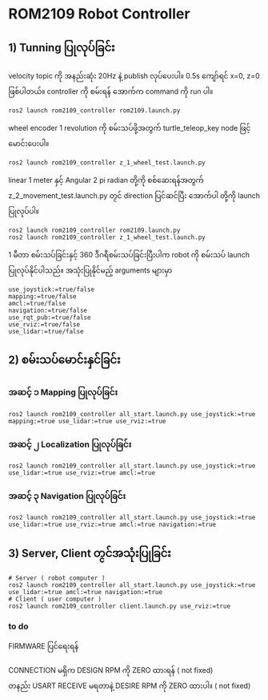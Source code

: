 # ROM2109 Robot Controller
## 1) Tunning ပြုလုပ်ခြင်း
velocity topic ကို အနည်းဆုံး 20Hz နဲ့ publish လုပ်ပေးပါ။ 0.5s ကျော်ရင် x=0, z=0 ဖြစ်ပါတယ်။ controller ကို စမ်းရန် အောက်က command ကို run ပါ။ 
```
ros2 launch rom2109_controller rom2109.launch.py
```
wheel encoder 1 revolution ကို  စမ်းသပ်ဖို့အတွက် turtle_teleop_key node ဖြင့် မောင်းပေးပါ။
```
ros2 launch rom2109_controller z_1_wheel_test.launch.py
```
linear 1 meter နှင့် Angular 2 pi radian တို့ကို စစ်ဆေးရန်အတွက်  z_2_movement_test.launch.py တ္ငင် direction ပြင်ဆင်ပြီး အောက်ပါ တို့ကို launch  ပြုလုပ်ပါ။
```
ros2 launch rom2109_controller rom2109.launch.py
ros2 launch rom2109_controller z_1_wheel_test.launch.py
```

1 မီတာ စမ်းသပ်ခြင်းနှင့် 360 ဒီဂရီစမ်းသပ်ခြင်းပြီးပါက robot ကို စမ်းသပ် launch ပြုလုပ်နိုင်ပါသည်။ အသုံးပြုနိုင်မည့် arguments များမှာ
```
use_joystick:=true/false 
mapping:=true/false
amcl:=true/false
navigation:=true/false
use_rqt_pub:=true/false
use_rviz:=true/false
use_lidar:=true/false
```
## 2) စမ်းသပ်မောင်းနှင်ခြင်း
### အဆင့် ၁ Mapping ပြုလုပ်ခြင်း
```
ros2 launch rom2109_controller all_start.launch.py use_joystick:=true mapping:=true use_lidar:=true use_rviz:=true
```
### အဆင့် ၂ Localization ပြုလုပ်ခြင်း
```
ros2 launch rom2109_controller all_start.launch.py use_joystick:=true use_lidar:=true use_rviz:=true amcl:=true
```
### အဆင့် ၃ Navigation ပြုလုပ်ခြင်း
```
ros2 launch rom2109_controller all_start.launch.py use_joystick:=true use_lidar:=true use_rviz:=true amcl:=true navigation:=true
```
## 3) Server, Client တ္ငင်အသုံးပြုခြင်း
```
# Server ( robot computer )
ros2 launch rom2109_controller all_start.launch.py use_joystick:=true use_lidar:=true amcl:=true navigation:=true
# Client ( user computer )
ros2 launch rom2109_controller client.launch.py use_rviz:=true
```

### to do
FIRMWARE ပြင်ရေးရန်<br>
<br>CONNECTION မရှိက DESIGN RPM ကို ZERO ထားရန်              ( not fixed)
<br>တနည်း USART RECEIVE မရတာနဲ့ DESIRE RPM ကို ZERO ထားပါ။    ( not fixed)
